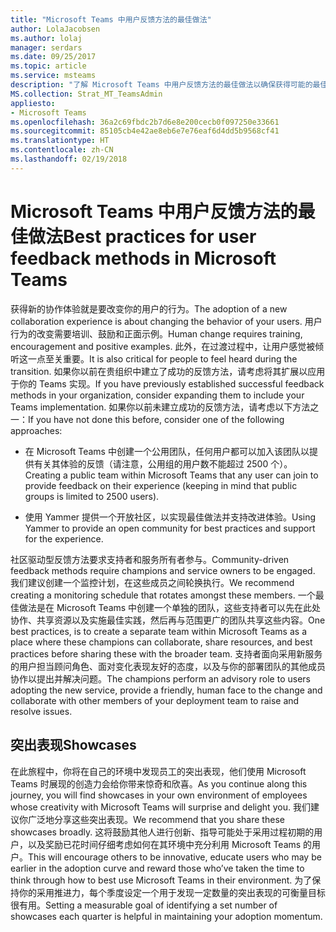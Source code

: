 ```yaml
---
title: "Microsoft Teams 中用户反馈方法的最佳做法"
author: LolaJacobsen
ms.author: lolaj
manager: serdars
ms.date: 09/25/2017
ms.topic: article
ms.service: msteams
description: "了解 Microsoft Teams 中用户反馈方法的最佳做法以确保获得可能的最佳团队体验。"
MS.collection: Strat_MT_TeamsAdmin
appliesto:
- Microsoft Teams
ms.openlocfilehash: 36a2c69fbdc2b7d6e8e200cecb0f097250e33661
ms.sourcegitcommit: 85105cb4e42ae8eb6e7e76eaf6d4dd5b9568cf41
ms.translationtype: HT
ms.contentlocale: zh-CN
ms.lasthandoff: 02/19/2018
---
```

<a name="best-practices-for-user-feedback-methods-in-microsoft-teams"></a><span data-ttu-id="49a4b-103">Microsoft Teams 中用户反馈方法的最佳做法</span><span class="sxs-lookup"><span data-stu-id="49a4b-103">Best practices for user feedback methods in Microsoft Teams</span></span>
===========================================================

<span data-ttu-id="49a4b-104">获得新的协作体验就是要改变你的用户的行为。</span><span class="sxs-lookup"><span data-stu-id="49a4b-104">The adoption of a new collaboration experience is about changing the behavior of your users.</span></span> <span data-ttu-id="49a4b-105">用户行为的改变需要培训、鼓励和正面示例。</span><span class="sxs-lookup"><span data-stu-id="49a4b-105">Human change requires training, encouragement and positive examples.</span></span> <span data-ttu-id="49a4b-106">此外，在过渡过程中，让用户感觉被倾听这一点至关重要。</span><span class="sxs-lookup"><span data-stu-id="49a4b-106">It is also critical for people to feel heard during the transition.</span></span> <span data-ttu-id="49a4b-107">如果你以前在贵组织中建立了成功的反馈方法，请考虑将其扩展以应用于你的 Teams 实现。</span><span class="sxs-lookup"><span data-stu-id="49a4b-107">If you have previously established successful feedback methods in your organization, consider expanding them to include your Teams implementation.</span></span> <span data-ttu-id="49a4b-108">如果你以前未建立成功的反馈方法，请考虑以下方法之一：</span><span class="sxs-lookup"><span data-stu-id="49a4b-108">If you have not done this before, consider one of the following approaches:</span></span>

-   <span data-ttu-id="49a4b-109">在 Microsoft Teams 中创建一个公用团队，任何用户都可以加入该团队以提供有关其体验的反馈（请注意，公用组的用户数不能超过 2500 个）。</span><span class="sxs-lookup"><span data-stu-id="49a4b-109">Creating a public team within Microsoft Teams that any user can join to provide feedback on their experience (keeping in mind that public groups is limited to 2500 users).</span></span>

-   <span data-ttu-id="49a4b-110">使用 Yammer 提供一个开放社区，以实现最佳做法并支持改进体验。</span><span class="sxs-lookup"><span data-stu-id="49a4b-110">Using Yammer to provide an open community for best practices and support for the experience.</span></span>

<span data-ttu-id="49a4b-111">社区驱动型反馈方法要求支持者和服务所有者参与。</span><span class="sxs-lookup"><span data-stu-id="49a4b-111">Community-driven feedback methods require champions and service owners to be engaged.</span></span> <span data-ttu-id="49a4b-112">我们建议创建一个监控计划，在这些成员之间轮换执行。</span><span class="sxs-lookup"><span data-stu-id="49a4b-112">We recommend creating a monitoring schedule that rotates amongst these members.</span></span> <span data-ttu-id="49a4b-113">一个最佳做法是在 Microsoft Teams 中创建一个单独的团队，这些支持者可以先在此处协作、共享资源以及实施最佳实践，然后再与范围更广的团队共享这些内容。</span><span class="sxs-lookup"><span data-stu-id="49a4b-113">One best practices, is to create a separate team within Microsoft Teams as a place where these champions can collaborate, share resources, and best practices before sharing these with the broader team.</span></span> <span data-ttu-id="49a4b-114">支持者面向采用新服务的用户担当顾问角色、面对变化表现友好的态度，以及与你的部署团队的其他成员协作以提出并解决问题。</span><span class="sxs-lookup"><span data-stu-id="49a4b-114">The champions perform an advisory role to users adopting the new service, provide a friendly, human face to the change and collaborate with other members of your deployment team to raise and resolve issues.</span></span>

<a name="showcases"></a><span data-ttu-id="49a4b-115">突出表现</span><span class="sxs-lookup"><span data-stu-id="49a4b-115">Showcases</span></span>
---------

<span data-ttu-id="49a4b-116">在此旅程中，你将在自己的环境中发现员工的突出表现，他们使用 Microsoft Teams 时展现的创造力会给你带来惊奇和欣喜。</span><span class="sxs-lookup"><span data-stu-id="49a4b-116">As you continue along this journey, you will find showcases in your own environment of employees whose creativity with Microsoft Teams will surprise and delight you.</span></span> <span data-ttu-id="49a4b-117">我们建议你广泛地分享这些突出表现。</span><span class="sxs-lookup"><span data-stu-id="49a4b-117">We recommend that you share these showcases broadly.</span></span> <span data-ttu-id="49a4b-118">这将鼓励其他人进行创新、指导可能处于采用过程初期的用户，以及奖励已花时间仔细考虑如何在其环境中充分利用 Microsoft Teams 的用户。</span><span class="sxs-lookup"><span data-stu-id="49a4b-118">This will encourage others to be innovative, educate users who may be earlier in the adoption curve and reward those who’ve taken the time to think through how to best use Microsoft Teams in their environment.</span></span> <span data-ttu-id="49a4b-119">为了保持你的采用推进力，每个季度设定一个用于发现一定数量的突出表现的可衡量目标很有用。</span><span class="sxs-lookup"><span data-stu-id="49a4b-119">Setting a measurable goal of identifying a set number of showcases each quarter is helpful in maintaining your adoption momentum.</span></span>
